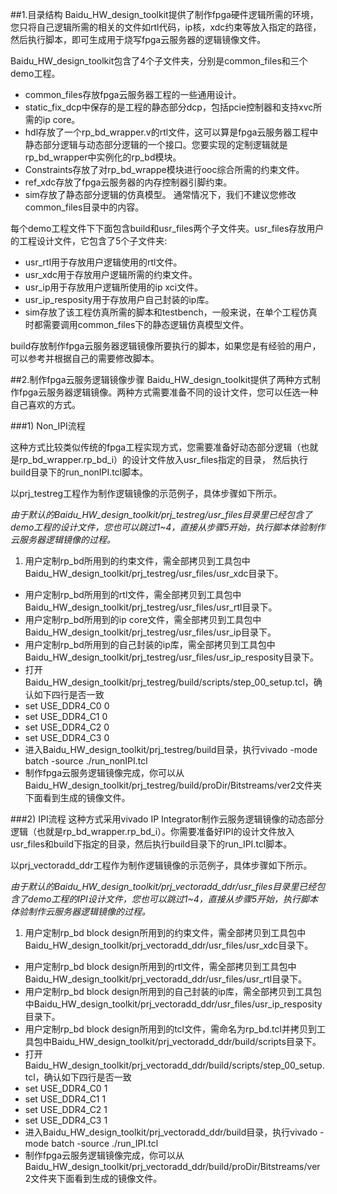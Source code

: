 ##1.目录结构
Baidu\_HW\_design\_toolkit提供了制作fpga硬件逻辑所需的环境，您只将自己逻辑所需的相关的文件如rtl代码，ip核，xdc约束等放入指定的路径，然后执行脚本，即可生成用于烧写fpga云服务器的逻辑镜像文件。

Baidu\_HW\_design\_toolkit包含了4个子文件夹，分别是common_files和三个demo工程。

- common_files存放fpga云服务器工程的一些通用设计。
- static\_fix\_dcp中保存的是工程的静态部分dcp，包括pcie控制器和支持xvc所需的ip core。
- hdl存放了一个rp\_bd\_wrapper.v的rtl文件，这可以算是fpga云服务器工程中静态部分逻辑与动态部分逻辑的一个接口。您要实现的定制逻辑就是rp_bd_wrapper中实例化的rp_bd模块。
- Constraints存放了对rp\_bd\_wrappe模块进行ooc综合所需的约束文件。
- ref_xdc存放了fpga云服务器的内存控制器引脚约束。
- sim存放了静态部分逻辑的仿真模型。
通常情况下，我们不建议您修改common_files目录中的内容。

每个demo工程文件下下面包含build和usr\_files两个子文件夹。usr\_files存放用户的工程设计文件，它包含了5个子文件夹:

- usr_rtl用于存放用户逻辑使用的rtl文件。
- usr_xdc用于存放用户逻辑所需的约束文件。
- usr_ip用于存放用户逻辑所使用的ip xci文件。
- usr\_ip\_resposity用于存放用户自己封装的ip库。
- sim存放了该工程仿真所需的脚本和testbench，一般来说，在单个工程仿真时都需要调用common_files下的静态逻辑仿真模型文件。

build存放制作fpga云服务器逻辑镜像所要执行的脚本，如果您是有经验的用户，可以参考并根据自己的需要修改脚本。

##2.制作fpga云服务逻辑镜像步骤
Baidu\_HW\_design_toolkit提供了两种方式制作fpga云服务器逻辑镜像。两种方式需要准备不同的设计文件，您可以任选一种自己喜欢的方式。

###1) Non_IPI流程

这种方式比较类似传统的fpga工程实现方式，您需要准备好动态部分逻辑（也就是rp\_bd\_wrapper.rp\_bd\_i）的设计文件放入usr\_files指定的目录， 然后执行build目录下的run\_nonIPI.tcl脚本。

以prj\_testreg工程作为制作逻辑镜像的示范例子，具体步骤如下所示。

*由于默认的Baidu\_HW\_design\_toolkit/prj\_testreg/usr\_files目录里已经包含了demo工程的设计文件，您也可以跳过1~4，直接从步骤5开始，执行脚本体验制作云服务器逻辑镜像的过程。*

1. 用户定制rp\_bd所用到的约束文件，需全部拷贝到工具包中Baidu\_HW\_design\_toolkit/prj\_testreg/usr\_files/usr_xdc目录下。
- 用户定制rp\_bd所用到的rtl文件，需全部拷贝到工具包中Baidu\_HW\_design\_toolkit/prj\_testreg/usr\_files/usr_rtl目录下。
- 用户定制rp\_bd所用到的ip core文件，需全部拷贝到工具包中Baidu\_HW\_design\_toolkit/prj\_testreg/usr\_files/usr_ip目录下。
- 用户定制rp\_bd所用到的自己封装的ip库，需全部拷贝到工具包中Baidu\_HW\_design\_toolkit/prj\_testreg/usr\_files/usr_ip_resposity目录下。
- 打开Baidu\_HW\_design\_toolkit/prj\_testreg/build/scripts/step\_00\_setup.tcl，确认如下四行是否一致
 - set USE\_DDR4\_C0 0
 - set USE\_DDR4\_C1 0
 - set USE\_DDR4\_C2 0
 - set USE\_DDR4\_C3 0
- 进入Baidu\_HW\_design\_toolkit/prj\_testreg/build目录，执行vivado -mode batch -source ./run_nonIPI.tcl
- 制作fpga云服务逻辑镜像完成，你可以从Baidu\_HW\_design\_toolkit/prj\_testreg/build/proDir/Bitstreams/ver2文件夹下面看到生成的镜像文件。

###2) IPI流程
这种方式采用vivado IP Integrator制作云服务逻辑镜像的动态部分逻辑（也就是rp\_bd\_wrapper.rp\_bd\_i）。你需要准备好IPI的设计文件放入usr\_files和build下指定的目录，然后执行build目录下的run\_IPI.tcl脚本。

以prj\_vectoradd\_ddr工程作为制作逻辑镜像的示范例子，具体步骤如下所示。

*由于默认的Baidu\_HW\_design\_toolkit/prj\_vectoradd\_ddr/usr\_files目录里已经包含了demo工程的IPI设计文件，您也可以跳过1~4，直接从步骤5开始，执行脚本体验制作云服务器逻辑镜像的过程。*

1. 用户定制rp\_bd block design所用到的约束文件，需全部拷贝到工具包中Baidu\_HW\_design\_toolkit/prj\_vectoradd\_ddr/usr\_files/usr\_xdc目录下。
- 用户定制rp\_bd block design所用到的rtl文件，需全部拷贝到工具包中Baidu\_HW\_design\_toolkit/prj\_vectoradd\_ddr/usr\_files/usr\_rtl目录下。
- 用户定制rp\_bd block design所用到的自己封装的ip库，需全部拷贝到工具包中Baidu\_HW\_design\_toolkit/prj\_vectoradd\_ddr/usr\_files/usr\_ip\_resposity目录下。
- 用户定制rp\_bd block design所用到的tcl文件，需命名为rp_bd.tcl并拷贝到工具包中Baidu\_HW\_design\_toolkit/prj\_vectoradd\_ddr/build/scripts目录下。
- 打开Baidu\_HW\_design\_toolkit/prj\_vectoradd\_ddr/build/scripts/step\_00\_setup.tcl，确认如下四行是否一致
 - set USE\_DDR4\_C0 1
 - set USE\_DDR4\_C1 1
 - set USE\_DDR4\_C2 1
 - set USE\_DDR4\_C3 1
- 进入Baidu\_HW\_design\_toolkit/prj\_vectoradd\_ddr/build目录，执行vivado -mode batch -source ./run\_IPI.tcl
- 制作fpga云服务逻辑镜像完成，你可以从Baidu\_HW\_design\_toolkit/prj\_vectoradd\_ddr/build/proDir/Bitstreams/ver2文件夹下面看到生成的镜像文件。